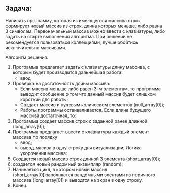 ## Задача:
Написать программу, которая из имеющегося массива строк формирует новый массив из строк, длина которых меньше, либо равна 3 символам. Первоначальный массив можно ввести с клавиатуры, либо задать на старте выполнения алгоритма. При решении не рекомендуется пользоваться коллекциями, лучше обойтись исключительно массивами.

Алгоритм решения:
1. Программа предлагает задать с клавиатуры длину массива, с которым будет производится дальнейшая работа.
    - ввод
2. Проверка на достаточность длины массива: 
    - Если массив меньше либо равен 3-м элементам, то прогрпмма выводит сообщение о том что данный массив будет слишком короткий для работы;
    - Создает массив и нулевым количесвом элементов (null_array[0]);
    - Работы программы останавливается.
Если длина будущего массива достаточная, то:
3. Программа создает массив строк с заданной ранее длинной (long_array[0]);
4. Программа предлагает ввести с клавиатуры каждый элемент массива по порядку
    - ввод;
    - вывод масива в одну строку для визуализации;
Логика укорочения массива:
5. Создается новый массив строк длиной 3 элемента (short_array[0]);
6. создается новый рандомный экземпляр (random);
7. Начинается цикл, в котором новый массив (short_array[0])заполняется рандомными элентами из перичного массива (long_array[0]) и выводтся на экран в одну строку.
8. Конец.
